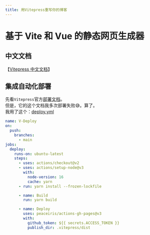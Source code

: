 ```yaml
---
title: 用Vitepress重写你的博客
---
```


# 基于 Vite 和 Vue 的静态网页生成器

## 中文文档

【[Vitepress 中文文档](https://process1024.github.io/vitepress/)】

## 集成自动化部署

先看`Vitepress`官方[部署文档](https://vitepress.vuejs.org/guide/deploying#github-pages)。  
但是，它的这个文档我多次部署失败:sweat_smile:。算了。  
我用了这个：[deploy.yml](https://github.com/wswplay/wswplay.github.io/blob/main/.github/workflows/deploy.yml)

```yaml
name: V-Deploy
on:
  push:
    branches:
      - main
jobs:
  deploy:
    runs-on: ubuntu-latest
    steps:
      - uses: actions/checkout@v2
      - uses: actions/setup-node@v3
        with:
          node-version: 16
          cache: yarn
      - run: yarn install --frozen-lockfile

      - name: Build
        run: yarn build

      - name: Deploy
        uses: peaceiris/actions-gh-pages@v3
        with:
          github_token: ${{ secrets.ACCESS_TOKEN }}
          publish_dir: .vitepress/dist
```
